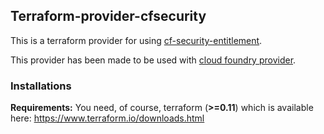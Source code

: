 ## Terraform-provider-cfsecurity

This is a terraform provider for using [cf-security-entitlement](https://github.com/orange-cloudfoundry/cf-security-entitlement).

This provider has been made to be used with [cloud foundry provider](https://github.com/cloudfoundry-community/terraform-provider-cf).

### Installations

**Requirements:** You need, of course, terraform (**>=0.11**) which is available here: https://www.terraform.io/downloads.html

